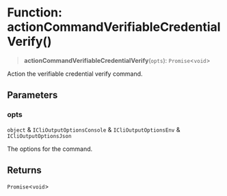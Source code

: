 # Function: actionCommandVerifiableCredentialVerify()

> **actionCommandVerifiableCredentialVerify**(`opts`): `Promise`\<`void`\>

Action the verifiable credential verify command.

## Parameters

### opts

`object` & `ICliOutputOptionsConsole` & `ICliOutputOptionsEnv` & `ICliOutputOptionsJson`

The options for the command.

## Returns

`Promise`\<`void`\>
